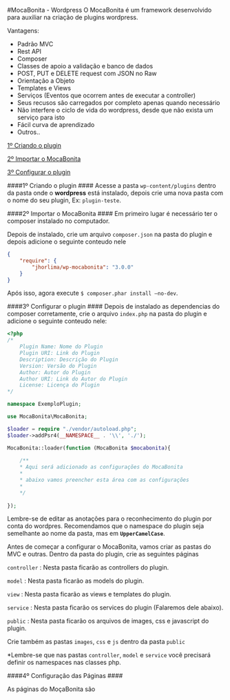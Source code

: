 #MocaBonita - Wordpress
O MocaBonita é um framework desenvolvido para auxiliar na criação de plugins wordpress. 

Vantagens:
- Padrão MVC
- Rest API
- Composer
- Classes de apoio a validação e banco de dados
- POST, PUT e DELETE request com JSON no Raw
- Orientação a Objeto
- Templates e Views
- Serviços (Eventos que ocorrem antes de executar a controller)
- Seus recusos são carregados por completo apenas quando necessário
- Não interfere o ciclo de vida do wordpress, desde que não exista um serviço para isto
- Fácil curva de aprendizado
- Outros..

[1º Criando o plugin](#criar-plugin)

[2º Importar o MocaBonita](#importar-mocabonita)

[3º Configurar o plugin](#configurar-mocabonita)


####1º Criando o plugin ####
Acesse a pasta `wp-content/plugins` dentro da pasta onde o **wordpress** está instalado, depois crie uma nova pasta com o nome do seu plugin, Ex: `plugin-teste`.

####2º Importar o MocaBonita ####
Em primeiro lugar é necessário ter o composer instalado no computador. 

Depois de instalado, crie um arquivo `composer.json` na pasta do plugin e depois adicione o seguinte conteudo nele  

```json
{
    "require": {
        "jhorlima/wp-mocabonita": "3.0.0"
    }
}
```

Após isso, agora execute `$ composer.phar install –no-dev`.

####3º Configurar o plugin ####
Depois de instalado as dependencias do composer corretamente, crie o arquivo `index.php` na pasta do plugin e adicione o seguinte conteudo nele:

```php
<?php
/*
    Plugin Name: Nome do Plugin
    Plugin URI: Link do Plugin
    Description: Descrição do Plugin
    Version: Versão do Plugin
    Author: Autor do Plugin
    Author URI: Link do Autor do Plugin
    License: Licença do Plugin
*/

namespace ExemploPlugin;

use MocaBonita\MocaBonita;

$loader = require "./vendor/autoload.php";
$loader->addPsr4(__NAMESPACE__ . '\\', './');

MocaBonita::loader(function (MocaBonita $mocabonita){
    
    /**
    * Aqui será adicionado as configurações do MocaBonita 
    * 
    * abaixo vamos preencher esta área com as configurações   
    * 
    */
    
});
```

Lembre-se de editar as anotações para o reconhecimento do plugin por conta do wordpres. Recomendamos que o namespace do plugin seja semelhante ao nome da pasta, mas em **`UpperCamelCase`**.

Antes de começar a configurar o MocaBonita, vamos criar as pastas do MVC e outras. Dentro da pasta do plugin, crie as seguintes páginas

`controller` : Nesta pasta ficarão as controllers do plugin.

`model` : Nesta pasta ficarão as models do plugin.

`view` : Nesta pasta ficarão as views e templates do plugin. 

`service` : Nesta pasta ficarão os services do plugin (Falaremos dele abaixo).

`public` : Nesta pasta ficarão os arquivos de images, css e javascript do plugin. 

Crie também as pastas `images`, `css` e `js` dentro da pasta `public`


*Lembre-se que nas pastas `controller`, `model` e `service` você precisará definir os namespaces nas classes php.


####4º Configuração das Páginas ####

As páginas do MoçaBonita são